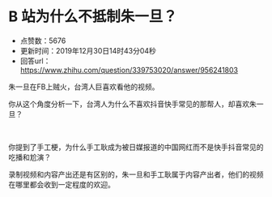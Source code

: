 # B 站为什么不抵制朱一旦？
- 点赞数：5676
- 更新时间：2019年12月30日14时43分04秒
- 回答url：https://www.zhihu.com/question/339753020/answer/956241803
<body>
 <p data-pid="Hz3ntbYu">朱一旦在FB上贼火，台湾人巨喜欢看他的视频。</p>
 <p data-pid="tVcZ7s55">你从这个角度分析一下，台湾人为什么不喜欢抖音快手常见的那帮人，却喜欢朱一旦？</p>
 <p class="ztext-empty-paragraph"><br></p>
 <p data-pid="CGVV322e">你提到了手工梗，为什么手工耿成为被日媒报道的中国网红而不是快手抖音常见的吃播和尬演？</p>
 <p data-pid="Nc5SOBZL">录制视频和内容产出还是有区别的，朱一旦和手工耿属于内容产出者，他们的视频在哪里都会收到一定程度的欢迎。</p>
</body>